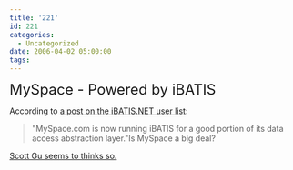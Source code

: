 ```yaml
---
title: '221'
id: 221
categories:
  - Uncategorized
date: 2006-04-02 05:00:00
tags:
---
```


<span style="font-size:180%;">MySpace - Powered by iBATIS</span>

According to [a post on the iBATIS.NET user list](http://mail-archive.com/user-cs%40ibatis.apache.org/msg00803.html):

> "MySpace.com is now running iBATIS for a good portion of its data access abstraction layer."Is MySpace a big deal?

[Scott Gu seems to thinks so.](http://weblogs.asp.net/scottgu/archive/2006/03/25/441074.aspx)